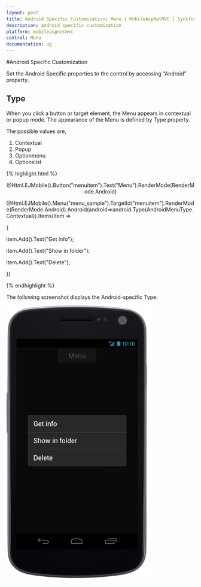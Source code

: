 ```yaml
---
layout: post
title: Android Specific Customization| Menu | MobileAspNetMVC | Syncfusion
description: android specific customization
platform: mobileaspnetmvc
control: Menu
documentation: ug
---
```


#Android Specific Customization

Set the Android Specific properties to the control by accessing “Android” property.

## Type

When you click a button or target element, the Menu appears in contextual or popup mode. The appearance of the Menu is defined by Type property. 

The possible values are, 

1. Contextual 
2. Popup
3. Optionmenu
4. Optionslist

{% highlight html %}

<div style="text-align: center;">

@Html.EJMobile().Button("menuitem").Text("Menu").RenderMode(RenderMode.Android)

</div>

@Html.EJMobile().Menu("menu_sample").TargetId("menuitem").RenderMode(RenderMode.Android).Android(android=>android.Type(AndroidMenuType.Contextual)).Items(item =>

{

item.Add().Text("Get info");

item.Add().Text("Show in folder");

item.Add().Text("Delete");

})

{% endhighlight %}

The following screenshot displays the Android-specific Type:

![Type-Android](Android-Specific-Customization_images/Android-Specific-Customization_img1.png)



